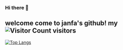 ### Hi there 👋
welcome come to janfa's github!
my ![Visitor Count](https://profile-counter.glitch.me/jianfareal/count.svg) visitors
-
[![Top Langs](https://github-readme-stats.vercel.app/api/top-langs/?username=jianfareal)](https://github.com/Christmas/github-readme-stats)
<!--
**jianfareal/jianfareal** is a ✨ _special_ ✨ repository because its `README.md` (this file) appears on your GitHub profile.

Here are some ideas to get you started:

- 🔭 I’m currently working on ...
- 🌱 I’m currently learning ...
- 👯 I’m looking to collaborate on ...
- 🤔 I’m looking for help with ...
- 💬 Ask me about ...
- 📫 How to reach me: ...
- 😄 Pronouns: ...
- ⚡ Fun fact: ...
-->
